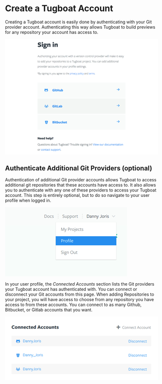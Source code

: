 # Create a Tugboat Account

Creating a Tugboat account is easily done by authenticating with your Git
provider account. Authenticating this way allows Tugboat to build previews for
any repository your account has access to.

![Tugboat Sign in](_images/sign-in.png)

## Authenticate Additional Git Providers (optional)

Authentication of additional Git provider accounts allows Tugboat to access additional git repositories that these accounts have access to. It also allows you to authenticate with any one of these providers to access your Tugboat account. This step is entirely optional, but to do so navigate to your user profile when logged in.

![Navigate to your user profile](_images/profile.png)

In your user profile, the *Connected Accounts* section lists the Git providers your Tugboat account has authenticated with. You can connect or disconnect your Git accounts from this page. When adding Repositories to your project, you will have access to choose from any repository you have access to from these accounts. You can connect to as many Github, Bitbucket, or Gitlab accounts that you want.

![Connected Accounts](_images/profile-connected-accounts.png)

